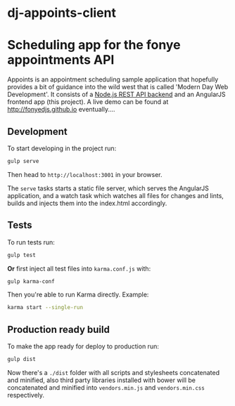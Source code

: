 # dj-appoints-client

Scheduling app for the fonye appointments API
===============

Appoints is an appointment scheduling sample application that hopefully provides a bit of guidance into the wild west that is called 'Modern Day Web Development'. 
It consists of a [Node.js REST API backend](https://github.com/fonyedjs/appt-schedule-api) and an AngularJS frontend app (this project). A live demo can be found at http://fonyedjs.github.io eventually....

## Development

To start developing in the project run:

```bash
gulp serve
```

Then head to `http://localhost:3001` in your browser.

The `serve` tasks starts a static file server, which serves the AngularJS application, and a watch task which watches all files for changes and lints, builds and injects them into the index.html accordingly.

## Tests

To run tests run:

```bash
gulp test
```

**Or** first inject all test files into `karma.conf.js` with:

```bash
gulp karma-conf
```

Then you're able to run Karma directly. Example:

```bash
karma start --single-run
```

## Production ready build

To make the app ready for deploy to production run:

```bash
gulp dist
```

Now there's a `./dist` folder with all scripts and stylesheets concatenated and minified, also third party libraries installed with bower will be concatenated and minified into `vendors.min.js` and `vendors.min.css` respectively.
